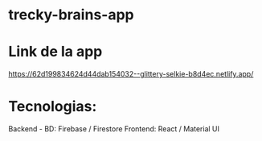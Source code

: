 # trecky-brains-app

# Link de la app

https://62d199834624d44dab154032--glittery-selkie-b8d4ec.netlify.app/

# Tecnologias:

Backend - BD: Firebase / Firestore
Frontend: React / Material UI
